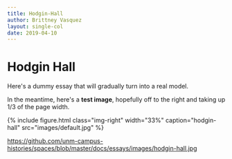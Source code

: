 ```yaml
---
title: Hodgin-Hall
author: Brittney Vasquez
layout: single-col
date: 2019-04-10
---
```



# Hodgin Hall

Here's a dummy essay that will gradually turn into a real model.

In the meantime, here's a **test image**, hopefully off to the right and taking up 1/3 of the page width.

{% include figure.html class="img-right" width="33%" caption="hodgin-hall" src="images/default.jpg" %}

https://github.com/unm-campus-histories/spaces/blob/master/docs/essays/images/hodgin-hall.jpg
